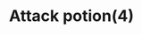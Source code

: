 ---
layout: item
title: Attack potion(4)
item-id: 2428
datatable: true
id: 2428
name: "Attack potion(4)"
members: true
lowalch: 6
highalch: 9
examine: "4 doses of Attack potion."
monsters:
  - id: 4210
    name: "Possessed Priest"
    members: true
    combat_level: 91
    wiki_url: "https://oldschool.runescape.wiki/w/Possessed_Priest"
    drops:
      - quantity: "1"
        rarity: null
        drop_requirements: null
---